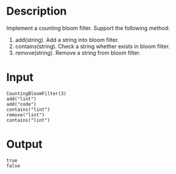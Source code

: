 # Description
Implement a counting bloom filter. Support the following method:

1. add(string). Add a string into bloom filter.
2. contains(string). Check a string whether exists in bloom filter.
3. remove(string). Remove a string from bloom filter.

# Input

```
CountingBloomFilter(3)
add("lint")
add("code")
contains("lint")
remove("lint")
contains("lint")
```

# Output

```
true
false
```
